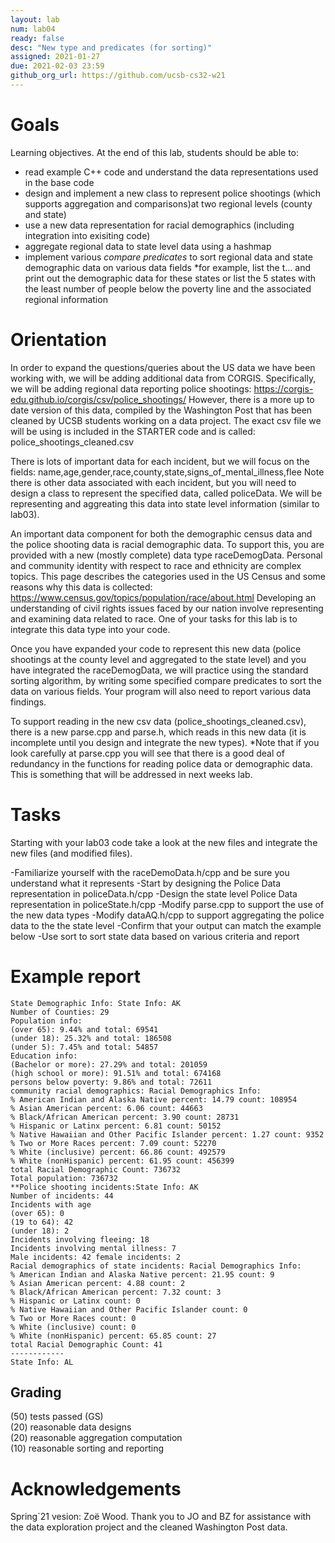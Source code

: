 ```yaml
---
layout: lab
num: lab04	
ready: false
desc: "New type and predicates (for sorting)"
assigned: 2021-01-27 
due: 2021-02-03 23:59
github_org_url: https://github.com/ucsb-cs32-w21
---
```


Goals
=====

Learning objectives. At the end of this lab, students should be able to:

- read example C++ code and understand the data representations used in the base code
- design and implement a new class to represent police shootings (which supports aggregation and comparisons)at two regional levels (county and state)
- use a new data representation for racial demographics (including integration into exisiting code)
- aggregate regional data to state level data using a hashmap
- implement various *compare predicates* to sort regional data and state demographic data on various data fields 
*for example, list the t... and print out the demographic data for these states or list the 5 states with the least number of people below the poverty line and the associated regional information


Orientation
============
In order to expand the questions/queries about the US data we have been working with, we will be adding additional data from CORGIS. Specifically, we will be adding regional data reporting police shootings: https://corgis-edu.github.io/corgis/csv/police_shootings/ However, there is a more up to date version of this data, compiled by the Washington Post that has been cleaned by UCSB students working on a data project.  The exact csv file we will be using is included in the STARTER code and is called: police_shootings_cleaned.csv

There is lots of important data for each incident, but we will focus on the fields:
name,age,gender,race,county,state,signs_of_mental_illness,flee
Note there is other data associated with each incident, but you will need to design a class to represent the specified data, called policeData.  We will be representing and aggreating this data into state level information (similar to lab03).  

An important data component for both the demographic census data and the police shooting data is racial demographic data.  To support this, you are provided with a new (mostly complete) data type raceDemogData.  Personal and community identity with respect to race and ethnicity are complex topics.  This page describes the categories used in the US Census and some reasons why this data is collected: https://www.census.gov/topics/population/race/about.html  Developing an understanding of civil rights issues faced by our nation involve representing and examining data related to race.  One of your tasks for this lab is to integrate this data type into your code.

Once you have expanded your code to represent this new data (police shootings at the county level and aggregated to the state level) and you have integrated the raceDemogData, we will practice using the standard sorting algorithm, by writing some specified compare predicates to sort the data on various fields.  Your program will also need to report various data findings.

To support reading in the new csv data (police_shootings_cleaned.csv), there is a new parse.cpp and parse.h, which reads in this new data (it is incomplete until you design and integrate the new types).  *Note that if you look carefully at parse.cpp you will see that there is a good deal of redundancy in the functions for reading police data or demographic data. This is something that will be addressed in next weeks lab.

Tasks
============
Starting with your lab03 code take a look at the new files and integrate the new files (and modified files).  

-Familiarize yourself with the raceDemoData.h/cpp and be sure you understand what it represents
-Start by designing the Police Data representation in policeData.h/cpp
-Design the state level Police Data representation in policeState.h/cpp
-Modify parse.cpp to support the use of the new data types
-Modify dataAQ.h/cpp to support aggregating the police data to the the state level
-Confirm that your output can match the example below
-Use sort to sort state data based on various criteria and report

Example report
============
```
State Demographic Info: State Info: AK
Number of Counties: 29
Population info: 
(over 65): 9.44% and total: 69541
(under 18): 25.32% and total: 186508
(under 5): 7.45% and total: 54857
Education info: 
(Bachelor or more): 27.29% and total: 201059
(high school or more): 91.51% and total: 674168
persons below poverty: 9.86% and total: 72611
community racial demographics: Racial Demographics Info: 
% American Indian and Alaska Native percent: 14.79 count: 108954
% Asian American percent: 6.06 count: 44663
% Black/African American percent: 3.90 count: 28731
% Hispanic or Latinx percent: 6.81 count: 50152
% Native Hawaiian and Other Pacific Islander percent: 1.27 count: 9352
% Two or More Races percent: 7.09 count: 52270
% White (inclusive) percent: 66.86 count: 492579
% White (nonHispanic) percent: 61.95 count: 456399
total Racial Demographic Count: 736732
Total population: 736732
**Police shooting incidents:State Info: AK
Number of incidents: 44
Incidents with age 
(over 65): 0
(19 to 64): 42
(under 18): 2
Incidents involving fleeing: 18
Incidents involving mental illness: 7
Male incidents: 42 female incidents: 2
Racial demographics of state incidents: Racial Demographics Info: 
% American Indian and Alaska Native percent: 21.95 count: 9
% Asian American percent: 4.88 count: 2
% Black/African American percent: 7.32 count: 3
% Hispanic or Latinx count: 0
% Native Hawaiian and Other Pacific Islander count: 0
% Two or More Races count: 0
% White (inclusive) count: 0
% White (nonHispanic) percent: 65.85 count: 27
total Racial Demographic Count: 41
------------
State Info: AL
```

Grading
-----------------------
(50) tests passed (GS)<br>
(20) reasonable data designs<br>
(20) reasonable aggregation computation<br>
(10) reasonable sorting and reporting<br>


Acknowledgements
================

Spring`21 vesion: Zoë Wood.  Thank you to JO and BZ for assistance with the data exploration project and the cleaned Washington Post data.

